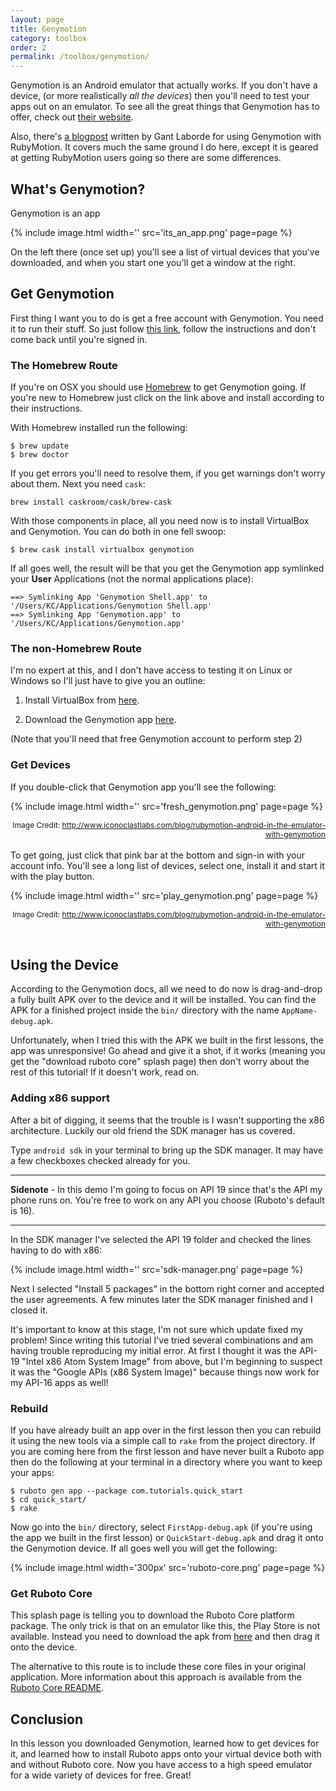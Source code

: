 ```yaml
---
layout: page
title: Genymotion
category: toolbox
order: 2
permalink: /toolbox/genymotion/
---
```


Genymotion is an Android emulator that actually works. If you don't have a device,
(or more realistically *all the devices*) then you'll need to test your apps out on
an emulator. To see all the great things that Genymotion has to offer, check out [their website](https://www.genymotion.com).

Also, there's [a blogpost](http://www.iconoclastlabs.com/blog/rubymotion-android-in-the-emulator-with-genymotion) written by Gant Laborde for using Genymotion with RubyMotion. It covers much the same ground I do here, except it is geared at getting RubyMotion users going so there are some differences.

## What's Genymotion?

Genymotion is an app

{% include image.html width='' src='its_an_app.png' page=page %}

On the left there (once set up) you'll see a list of virtual devices that you've downloaded,
and when you start one you'll get a window at the right.

## Get Genymotion

First thing I want you to do is get a free account with Genymotion. You need it to run their stuff. So just follow [this link](https://www.genymotion.com/#!/auth/account-creation), follow the instructions and don't come back until you're signed in.

### The Homebrew Route

If you're on OSX you should use [Homebrew](http://brew.sh/) to get Genymotion going. If you're new to Homebrew just click on the link above and install according to their instructions.

With Homebrew installed run the following:

```
$ brew update
$ brew doctor
```

If you get errors you'll need to resolve them, if you get warnings don't worry about them. Next you need `cask`:

```
brew install caskroom/cask/brew-cask
```

With those components in place, all you need now is to install VirtualBox and Genymotion. You can do both in one fell swoop:

```
$ brew cask install virtualbox genymotion
```

If all goes well, the result will be that you get the Genymotion app symlinked  your **User** Applications (not the normal applications place):

```
==> Symlinking App 'Genymotion Shell.app' to '/Users/KC/Applications/Genymotion Shell.app'
==> Symlinking App 'Genymotion.app' to '/Users/KC/Applications/Genymotion.app'
```

### The non-Homebrew Route

I'm no expert at this, and I don't have access to testing it on Linux or Windows so I'll just have to give you an outline:

1. Install VirtualBox from [here](https://www.virtualbox.org/wiki/Downloads).

2. Download the Genymotion app [here](https://www.genymotion.com/#!/download).

(Note that you'll need that free Genymotion account to perform step 2)

### Get Devices

If you double-click that Genymotion app you'll see the following:

{% include image.html width='' src='fresh_genymotion.png' page=page %}

<div style='font-size: 12px; text-align: right;'>
Image Credit: <a href="http://www.iconoclastlabs.com/blog/rubymotion-android-in-the-emulator-with-genymotion">http://www.iconoclastlabs.com/blog/rubymotion-android-in-the-emulator-with-genymotion</a>
</div>

<br>
To get going, just click that pink bar at the bottom and sign-in with your account info. You'll see a long list of devices, select one, install it and start it with the play button.
<br>

{% include image.html width='' src='play_genymotion.png' page=page %}

<div style='font-size: 12px; text-align: right;'>
Image Credit: <a href="http://www.iconoclastlabs.com/blog/rubymotion-android-in-the-emulator-with-genymotion">http://www.iconoclastlabs.com/blog/rubymotion-android-in-the-emulator-with-genymotion</a>
</div>
<br>

## Using the Device

According to the Genymotion docs, all we need to do now is drag-and-drop a fully built APK over to the device
and it will be installed. You can find the APK for a finished project inside the `bin/` directory with the name `AppName-debug.apk`.

Unfortunately, when I tried this with the APK we built in the first lessons, the app was unresponsive!
Go ahead and give it a shot, if it works (meaning you get the "download ruboto core" splash page) then don't worry
about the rest of this tutorial! If it doesn't work, read on.

### Adding x86 support

After a bit of digging, it seems that the trouble is I wasn't supporting the x86 architecture. Luckily
our old friend the SDK manager has us covered.

Type `android sdk` in your terminal to bring up the SDK manager.
It may have a few checkboxes checked already for you.

***
**Sidenote** - In this demo I'm going to focus on API 19 since that's the API my phone runs on. You're
free to work on any API you choose (Ruboto's default is 16).
***

In the SDK manager I've selected the API 19 folder and checked the lines having to do with x86:

{% include image.html width='' src='sdk-manager.png' page=page %}

Next I selected "Install 5 packages" in the bottom right corner and accepted the user agreements. A few minutes later the SDK manager finished and I closed it.

It's important to know at this stage, I'm not sure which update fixed my problem! Since writing this tutorial I've tried several combinations and am having trouble reproducing my initial error. At first I thought it was the API-19 "Intel x86 Atom System Image" from above, but I'm beginning to suspect it was the "Google APIs (x86 System Image)" because things now work for my API-16 apps as well!

### Rebuild

If you have already built an app over in the first lesson then you can rebuild it using the new tools via a simple call to `rake` from the project directory. If you are coming here from the first lesson and have never built a Ruboto app then do the following at your terminal in a directory where you want to keep your apps:

 ```
 $ ruboto gen app --package com.tutorials.quick_start
 $ cd quick_start/
 $ rake
 ```

Now go into the `bin/` directory, select `FirstApp-debug.apk` (if you're using the app we built in the first lesson) or `QuickStart-debug.apk` and drag it onto the Genymotion device. If all goes well you will get the following:

{% include image.html width='300px' src='ruboto-core.png' page=page %}


### Get Ruboto Core

This splash page is telling you to download the Ruboto Core platform package. The only trick is that on an emulator
like this, the Play Store is not available. Instead you need to download the apk from [here](http://ruboto.org/downloads/RubotoCore-release.apk) and then drag it onto the device.

The alternative to this route is to include these core files in your original application. More information about this approach is available from the [Ruboto Core README](https://github.com/ruboto/ruboto-core#rubotocore).

## Conclusion

In this lesson you downloaded Genymotion, learned how to get devices for it, and learned how to install Ruboto apps onto your virtual device both with and without Ruboto core. Now you have access to a high speed emulator for a wide variety of devices for free. Great!
